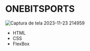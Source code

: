 # ONEBITSPORTS
 
![Captura de tela 2023-11-23 214959](https://github.com/rickamf/fitness/assets/103142366/8c46c6ee-b4e8-4cfe-95cb-23082a6944fd)

* HTML
* CSS
* FlexBox
